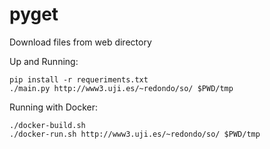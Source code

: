 # pyget
Download files from web directory

Up and Running:
```
pip install -r requeriments.txt
./main.py http://www3.uji.es/~redondo/so/ $PWD/tmp
```

Running with Docker:
```
./docker-build.sh
./docker-run.sh http://www3.uji.es/~redondo/so/ $PWD/tmp
```
